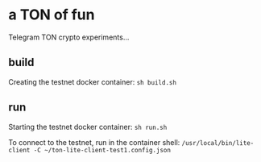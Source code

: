 # a TON of fun
Telegram TON crypto experiments...

## build
Creating the testnet docker container: `sh build.sh`

## run
Starting the testnet docker container: `sh run.sh`

To connect to the testnet, run in the container shell: `/usr/local/bin/lite-client -C ~/ton-lite-client-test1.config.json`